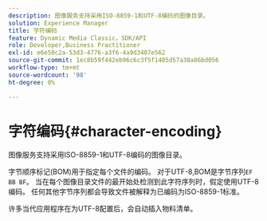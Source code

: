 ```yaml
---
description: 图像服务支持采用ISO-8859-1和UTF-8编码的图像目录。
solution: Experience Manager
title: 字符编码
feature: Dynamic Media Classic，SDK/API
role: Developer,Business Practitioner
exl-id: e6e50c2a-53d3-4776-a3f6-4a9d3407e562
source-git-commit: 1ec8b59f442eb96c6c3f5f1405d57a38a86bd056
workflow-type: tm+mt
source-wordcount: '98'
ht-degree: 0%

---
```


# 字符编码{#character-encoding}

图像服务支持采用ISO-8859-1和UTF-8编码的图像目录。

字节顺序标记(BOM)用于指定每个文件的编码。 对于UTF-8,BOM是字节序列`EF BB BF`。 当在每个图像目录文件的最开始处检测到此字符序列时，假定使用UTF-8编码。 任何其他字节序列都会导致文件被解释为已编码为ISO-8859-1标准。

许多当代应用程序在为UTF-8配置后，会自动插入物料清单。
